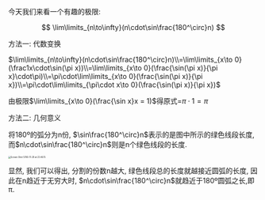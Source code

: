 今天我们来看一个有趣的极限:

$$ \lim\limits_{n\to\infty}(n\cdot\sin\frac{180^\circ}n) $$

方法一: 代数变换

$\lim\limits_{n\to\infty}(n\cdot\sin\frac{180^\circ}n)\\=\lim\limits_{x\to 0}(\frac1x\cdot\sin(\pi x))\\=\lim\limits_{x\to 0}(\frac{\sin(\pi x)}{\pi x}\cdot\pi)\\=\pi\cdot\lim\limits_{x\to 0}(\frac{\sin(\pi x)}{\pi x})\\=\pi\cdot\lim\limits_{\pi\cdot x\to 0}(\frac{\sin(\pi x)}{\pi x})$

由极限$\lim\limits_{x\to 0}(\frac{\sin x}x = 1)$得原式=$\pi\cdot1=\pi$

方法二: 几何意义

将180º的弧分为n份, $\sin\frac{180^\circ}n$表示的是图中所示的绿色线段长度, 而$n\cdot\sin\frac{180^\circ}n$则是n个绿色线段的长度.

<img src="/Users/ngichingaij/Documents/falltuna_data/img/day15/Screen Shot 5780-11-29 at 23.46.15.png" alt="Screen Shot 5780-11-29 at 23.46.15" style="zoom:30%;" />

显然, 我们可以得出, 分割的份数n越大, 绿色线段总的长度就越接近圆弧的长度, 因此在n趋近于无穷大时, $n\cdot\sin\frac{180^\circ}n$就趋近于180º圆弧之长,即π. 